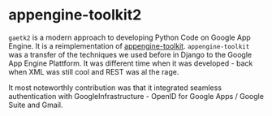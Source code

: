 # appengine-toolkit2

`gaetk2` is a modern approach to developing Python Code on Google App Engine. It is a reimplementation of [appengine-toolkit](https://github.com/mdornseif/appengine-toolkit). `appengine-toolkit` was a transfer of the techniques we used before in Django to the Google App Engine Plattform. It was different time when it was developed - back when XML was still cool and REST was al the rage.

It most noteworthly contribution was that it integrated seamless authentication with GoogleInfrastructure - OpenID for Google Apps / Google Suite and Gmail.
